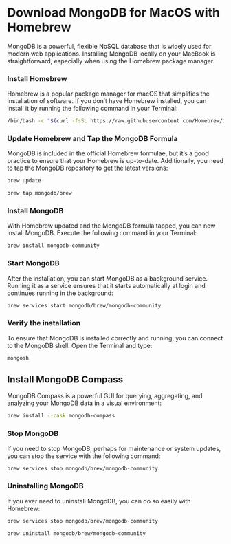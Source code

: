# Download MongoDB for MacOS with Homebrew

MongoDB is a powerful, flexible NoSQL database that is widely used for modern web applications. Installing MongoDB locally on your MacBook is straightforward, especially when using the Homebrew package manager.


### Install Homebrew

Homebrew is a popular package manager for macOS that simplifies the installation of software. If you don’t have Homebrew installed, you can install it by running the following command in your Terminal:

```bash
/bin/bash -c "$(curl -fsSL https://raw.githubusercontent.com/Homebrew/install/HEAD/install.sh)"
```

### Update Homebrew and Tap the MongoDB Formula
MongoDB is included in the official Homebrew formulae, but it’s a good practice to ensure that your Homebrew is up-to-date. Additionally, you need to tap the MongoDB repository to get the latest versions:

```bash
brew update
```
```bash
brew tap mongodb/brew
```

### Install MongoDB
With Homebrew updated and the MongoDB formula tapped, you can now install MongoDB. Execute the following command in your Terminal:

```bash
brew install mongodb-community
```

### Start MongoDB
After the installation, you can start MongoDB as a background service. Running it as a service ensures that it starts automatically at login and continues running in the background:

```bash
brew services start mongodb/brew/mongodb-community
```

### Verify the installation
To ensure that MongoDB is installed correctly and running, you can connect to the MongoDB shell. Open the Terminal and type:

```bash
mongosh
```

## Install MongoDB Compass
MongoDB Compass is a powerful GUI for querying, aggregating, and analyzing your MongoDB data in a visual environment:
```bash
brew install --cask mongodb-compass
```


### Stop MongoDB
If you need to stop MongoDB, perhaps for maintenance or system updates, you can stop the service with the following command:

```bash
brew services stop mongodb/brew/mongodb-community
```

### Uninstalling MongoDB
If you ever need to uninstall MongoDB, you can do so easily with Homebrew:

```bash
brew services stop mongodb/brew/mongodb-community
```
```bash
brew uninstall mongodb/brew/mongodb-community
```
